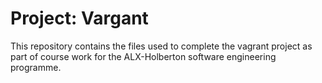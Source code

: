 # Project: Vargant

This repository contains the files used to complete the vagrant project as part of course work for the ALX-Holberton software engineering programme.
